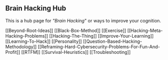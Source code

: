 ## Brain Hacking Hub

This is a hub page for *"Brain Hacking*" or ways to improve your cognition.

[[Beyond-Root-Ideas]]
[[Black-Box-Method]]
[[Exercise]]
[[Hacking-Meta-Hacking-Problems]]
[[Hacking-The-Thing]]
[[Improve-Your-Learning]]
[[Learning-To-Hack]]
[[Personality]]
[[Question-Based-Hacking-Methodology]]
[[Reframing-Hard-Cybersecurity-Problems-For-Fun-And-Profit]]
[[RTFM]]
[[Survival-Heuristics]]
[[Troubleshooting]]